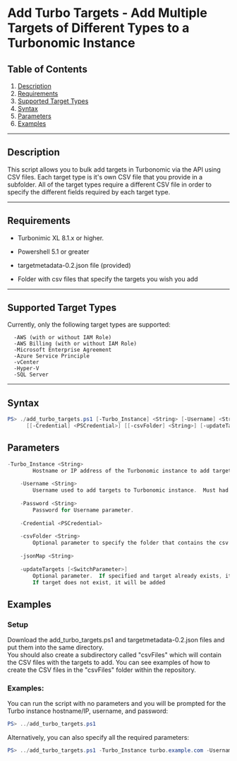 # Add Turbo Targets - Add Multiple Targets of Different Types to a Turbonomic Instance

## Table of Contents

1. [Description](#description)
2. [Requirements](#requirements)
3. [Supported Target Types](#targets)
4. [Syntax](#syntax)
5. [Parameters](#parameters)
6. [Examples](#examples)


******


## Description <a name="description"></a>
This script allows you to bulk add targets in Turbonomic via the API using CSV files.  Each 
target type is it's own CSV file that you provide in a subfolder.  All of the target types 
require a different CSV file in order to specify the different fields required by each target type.



******


## Requirements <a name="requirements"></a>

- Turbonimic XL 8.1.x or higher.

- Powershell 5.1 or greater

- targetmetadata-0.2.json file (provided)

- Folder with csv files that specify the targets you wish you add 


******


## Supported Target Types <a name="targets"></a>
Currently, only the following target types are supported:

      -AWS (with or without IAM Role)
      -AWS Billing (with or without IAM Role)
      -Microsoft Enterprise Agreement
      -Azure Service Principle
      -vCenter
      -Hyper-V
      -SQL Server


******


## Syntax <a name="syntax"></a>
```powershell
PS> ./add_turbo_targets.ps1 [-Turbo_Instance] <String> [-Username] <String> [-Password] <String> 
      [[-Credential] <PSCredential>] [[-csvFolder] <String>] [-updateTargets] [<CommonParameters>]
```

## Parameters <a name="parameters"></a>
```powershell
-Turbo_Instance <String>
        Hostname or IP address of the Turbonomic instance to add targets to.
        
    -Username <String>
        Username used to add targets to Turbonomic instance.  Must had administrator priviledges.
        
    -Password <String>
        Password for Username parameter.
        
    -Credential <PSCredential>
        
    -csvFolder <String>
        Optional parameter to specify the folder that contains the csv files.  Default is csvFiles.
        
    -jsonMap <String>
        
    -updateTargets [<SwitchParameter>]
        Optional parameter.  If specified and target already exists, it will be updated.  
        If target does not exist, it will be added
```

## Examples <a name="examples"></a>
### Setup
Download the add_turbo_targets.ps1 and targetmetadata-0.2.json files and put them into the same directory.  
You should also create a subdirectory called "csvFiles" which will contain the CSV files with the targets to 
add.  You can see examples of how to create the CSV files in the "csvFiles" folder within the repository.

### Examples:
You can run the script with no parameters and you will be prompted for the Turbo instance hostname/IP, username, and password:
```powershell
PS> ../add_turbo_targets.ps1 
```

Alternatively, you can also specify all the required parameters:
```powershell
PS> ../add_turbo_targets.ps1 -Turbo_Instance turbo.example.com -Username administrator -Password password
```
